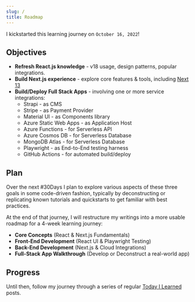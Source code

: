 ```yaml
---
slug: /
title: Roadmap
---
```


I kickstarted this learning journey on `October 16, 2022`!

## Objectives

 - **Refresh React.js knowledge** - v18 usage, design patterns, popular integrations.
 - **Build Next.js experience** - explore core features & tools, including [Next 13](https://nextjs.org/blog/next-13)
 - **Build/Deploy Full Stack Apps** - involving one or more service integrations:
    - Strapi - as CMS
    - Stripe - as Payment Provider
    - Material UI - as Components library
    - Azure Static Web Apps - as Application Host
    - Azure Functions - for Serverless API
    - Azure Cosmos DB - for Serverless Database 
    - MongoDB Atlas - for Serverless Database
    - Playwright - as End-to-End testing harness
    - GitHub Actions - for automated build/deploy

## Plan 
Over the next #30Days I plan to explore various aspects of these three goals in some code-driven fashion, typically by deconstructing or replicating known tutorials and quickstarts to get familiar with best practices.

At the end of that journey, I will restructure my writings into a more usable roadmap for a 4-week learning journey:
 - **Core Concepts** (React & Next.js Fundamentals)
 - **Front-End Development** (React UI & Playwright Testing)
 - **Back-End Development** (Next.js & Cloud Integrations)
 - **Full-Stack App Walkthrough** (Develop or Deconstruct a real-world app)

## Progress 
Until then, follow my journey through a series of regular [Today I Learned](/til/intro) posts.